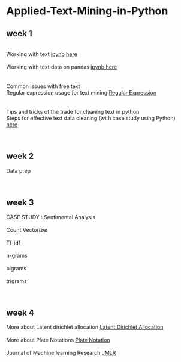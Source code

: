 # Applied-Text-Mining-in-Python
<div>
  <h2>week 1</h2>
  <br>Working with text <a href = "https://github.com/JM-Rishav/Applied-Text-Mining-in-Python/blob/main/Working%2BWith%2BText.ipynb"> ipynb here </a></br>
  <br>Working with text data on pandas <a href = "https://github.com/JM-Rishav/Applied-Text-Mining-in-Python/blob/main/Regex%2Bwith%2BPandas%2Band%2BNamed%2BGroups.ipynb"> ipynb here </a></br>
  <br></br>
  Common issues with free text
  <br>Regular expression usage for text mining
  <a href = "https://docs.python.org/3/library/re.html"> Regular Expression </a></br>
  <br></br>
  Tips and tricks of the trade for cleaning text in python
  <br>Steps for effective text data cleaning (with case study using Python)</br>
  <a href = "https://www.analyticsvidhya.com/blog/2014/11/text-data-cleaning-steps-python/"> here </a>
</div>
<br></br>
<div>
  <h2>week 2</h2>
  Data prep
</div>
<br></br>
<div>
  <h2>week 3</h2>
  CASE STUDY : Sentimental Analysis
  <br>
  <br>Count Vectorizer</br>
  <br>Tf-idf</br>
  <br>n-grams</br>
  <br>bigrams</br>
  <br>trigrams</br>
<div>
<br></br>
<div>
  <h2>week 4</h2>
  More about Latent dirichlet allocation
  <a href = "https://en.wikipedia.org/wiki/Latent_Dirichlet_allocation"> Latent Dirichlet Allocation </a>
  <br></br>
  More about Plate Notations
  <a href = "https://en.wikipedia.org/wiki/Plate_notation"> Plate Notation </a>
  <br></br>
  Journal of Machine learning Research
  <a href = "https://github.com/JM-Rishav/Applied-Text-Mining-in-Python/blob/main/blei03a.pdf"> JMLR </a>
</div>
